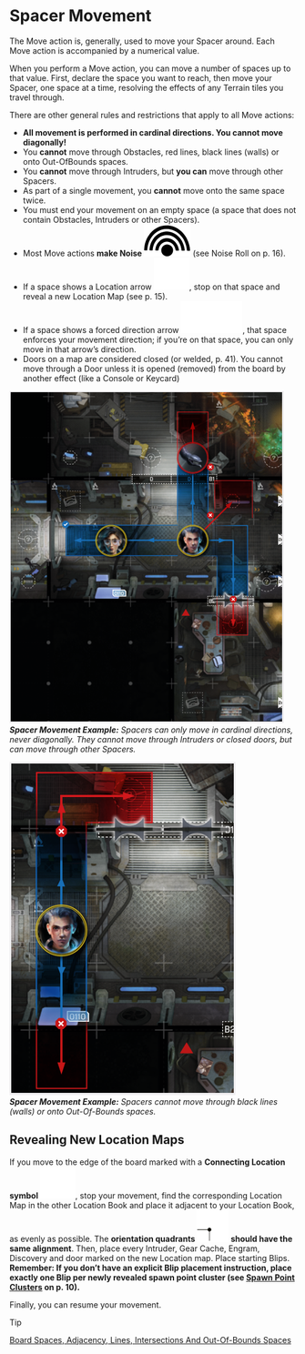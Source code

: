 # Spacer Movement

The Move action is, generally, used to move your
Spacer around. Each Move action is accompanied
by a numerical value.

When you perform a Move action, you can move
a number of spaces up to that value. First, declare
the space you want to reach, then move your Spacer,
one space at a time, resolving the effects of any
Terrain tiles you travel through.

There are other general rules and restrictions that
apply to all Move actions:

- **All movement is performed in cardinal
  directions. You cannot move diagonally!**
- You **cannot** move through Obstacles, red
  lines, black lines (walls) or onto Out-OfBounds spaces.
- You **cannot** move through Intruders,
  but **you can** move through other Spacers.
- As part of a single movement, you **cannot**
  move onto the same space twice.
- You must end your movement on an empty
  space (a space that does not contain Obstacles, Intruders or other Spacers).
- Most Move actions **make Noise ![Noise Icon](svg/icon-noise.svg)** (see
  Noise Roll on p. 16).
- If a space shows a Location arrow ![Location Arrow Icon](svg/icon-location-arrow.svg), stop
  on that space and reveal a new Location
  Map (see p. 15).
- If a space shows a forced direction arrow ![Forced Direction Arrow](svg/icon-forced-direction-arrow.svg), 
  that space enforces your movement
  direction; if you’re on that space, you can
  only move in that arrow’s direction.
- Doors on a map are considered closed (or
  welded, p. 41). You cannot move through
  a Door unless it is opened (removed) from
  the board by another effect (like a Console
  or Keycard)

![Spacer Movement Example 1](img/spacer-movement-ex1.png)  
***Spacer Movement Example:** Spacers can only move in cardinal
directions, never diagonally. They cannot move through Intruders or closed doors, but can move through other Spacers.*

![Spacer Movement Example 2](img/spacer-movement-ex2.png)  
***Spacer Movement Example:** Spacers cannot move
through black lines (walls) or onto Out-Of-Bounds spaces.*

## Revealing New Location Maps

If you move to the edge of the board marked with
a **Connecting Location symbol ![Location Arrow Icon](svg/icon-location-arrow.svg)**, stop your
movement, find the corresponding Location Map
in the other Location Book and place it adjacent
to your Location Book, as evenly as possible.
The **orientation quadrants ![Orientation Quadrants Icon](svg/icon-orientation-quadran.svg) should have the
same alignment**. Then, place every Intruder, Gear
Cache, Engram, Discovery and door marked on the
new Location map. Place starting Blips.
**Remember: If you don’t have an explicit Blip
placement instruction, place exactly one Blip
per newly revealed spawn point cluster (see
[Spawn Point Clusters](spawn-point-clusters.md) on p. 10).**

Finally, you can resume your movement.

> [!TIP]  
> [Board Spaces, Adjacency, Lines, Intersections And Out-Of-Bounds Spaces](board-spaces-adjacency-lines-intersections-and-out-of-bounds-spaces.md)  